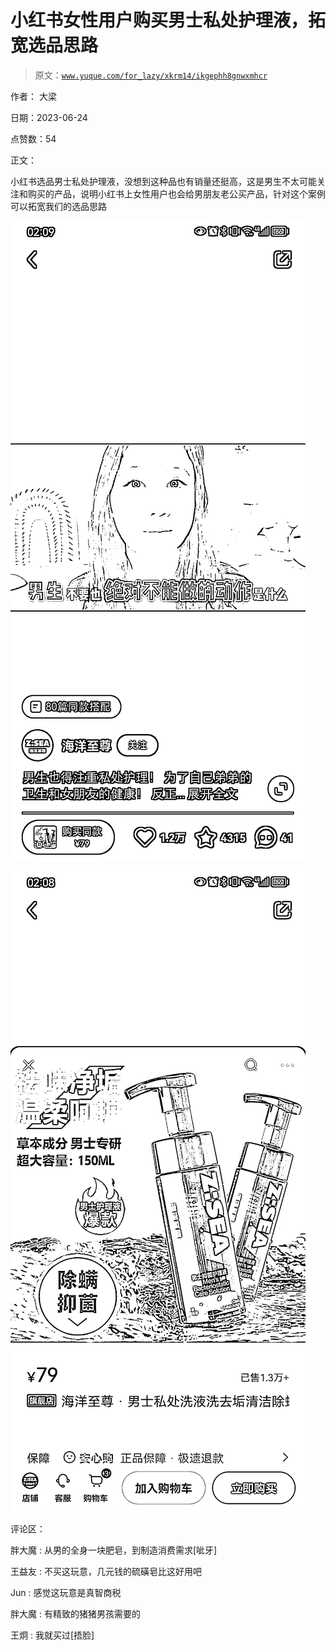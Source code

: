 # 小红书女性用户购买男士私处护理液，拓宽选品思路

> 原文：[`www.yuque.com/for_lazy/xkrm14/ikgephh8gnwxmhcr`](https://www.yuque.com/for_lazy/xkrm14/ikgephh8gnwxmhcr)

作者： 大梁

日期：2023-06-24

点赞数：54

正文：

小红书选品男士私处护理液，没想到这种品也有销量还挺高，这是男生不太可能关注和购买的产品，说明小红书上女性用户也会给男朋友老公买产品，针对这个案例可以拓宽我们的选品思路

![](img/ac0772e6ca5dffaa969369456ab094fd.png)

![](img/e2386f6df72866a1c6b8dff909b3363b.png)

评论区：

胖大魔 : 从男的全身一块肥皂，到制造消费需求[呲牙]

王益友 : 不买这玩意，几元钱的硫磺皂比这好用吧

Jun : 感觉这玩意是真智商税

胖大魔 : 有精致的猪猪男孩需要的

王炯 : 我就买过[捂脸]

